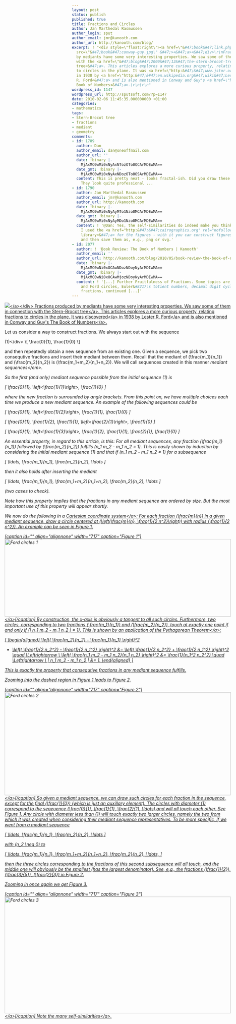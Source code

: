 ```yaml
---
layout: post
status: publish
published: true
title: Fractions and Circles
author: Jan Marthedal Rasmussen
author_login: sput
author_email: jmr@kanooth.com
author_url: http://kanooth.com/blog/
excerpt: ! "<div style=\"float:right\"><a href=\"&#47;book&#47;link.php?id=conway-guy\"><img
  src=\"&#47;book&#47;conway-guy.jpg\" &#47;><&#47;a><&#47;div>\r\nFractions produced
  by mediants have some very interesting properties. We saw some of them in connection
  with the <a href=\"&#47;blog&#47;2009&#47;12&#47;the-stern-brocot-tree-of-fractions.html\">Stern-Brocot
  tree<&#47;a>. This articles explores a more curious property, relating fractions
  to circles in the plane. It was <a href=\"http:&#47;&#47;www.jstor.org&#47;pss&#47;2302799\">discovered<&#47;a>
  in 1938 by <a href=\"http:&#47;&#47;en.wikipedia.org&#47;wiki&#47;Lester_R._Ford\">Lester
  R. Ford<&#47;a> and is also mentioned in Conway and Guy's <a href=\"http:&#47;&#47;books.google.com&#47;books?id=0--3rcO7dMYC&amp;printsec=frontcover&amp;source=gbs_ge_summary_r&amp;cad=0#v=onepage&amp;q&amp;f=false\">The
  Book of Numbers<&#47;a>.\r\n\r\n"
wordpress_id: 1147
wordpress_url: http://sputsoft.com/?p=1147
date: 2010-02-06 11:45:35.000000000 +01:00
categories:
- mathematics
tags:
- Stern-Brocot tree
- fractions
- mediant
- geometry
comments:
- id: 1789
  author: Dan
  author_email: dan@oneoffmail.com
  author_url: ''
  date: !binary |-
    MjAxMC0wMi0xNyAxNTozOTo0OCArMDEwMA==
  date_gmt: !binary |-
    MjAxMC0wMi0xNyAxNDozOTo0OSArMDEwMA==
  content: This is pretty neat - looks fractal-ish. Did you draw these graphics yourself?
    They look quite professional ...
- id: 1790
  author: Jan Marthedal Rasmussen
  author_email: jmr@kanooth.com
  author_url: http://kanooth.com
  date: !binary |-
    MjAxMC0wMi0xNyAyMTo1Nzo0MCArMDEwMA==
  date_gmt: !binary |-
    MjAxMC0wMi0xNyAyMDo1Nzo0MCArMDEwMA==
  content: ! '@Dan: Yes, the self-similarities do indeed make you think of fractals.
    I used the <a href="http:&#47;&#47;cairographics.org" rel="nofollow">cairo graphics
    library<&#47;a> for the figures - with it you can construct figures programatically
    and then save them as, e.g., png or svg.'
- id: 2077
  author: ! 'Book Review: The Book of Numbers | Kanooth'
  author_email: ''
  author_url: http://kanooth.com/blog/2010/05/book-review-the-book-of-numbers.html
  date: !binary |-
    MjAxMC0wNi0xOCAwNDozNDoyNyArMDIwMA==
  date_gmt: !binary |-
    MjAxMC0wNi0xOCAwMjozNDoyNyArMDIwMA==
  content: ! '[...] Further Fruitfulness of Fractions. Some topics are Farey fractions
    and Ford circles, Euler&#8217;s totient numbers, decimal digit cycles, Pythagorean
    fractions, continued [...]'
---
```

<div style="float:right"><a href="&#47;book&#47;link.php?id=conway-guy"><img src="&#47;book&#47;conway-guy.jpg" &#47;><&#47;a><&#47;div>
Fractions produced by mediants have some very interesting properties. We saw some of them in connection with the <a href="&#47;blog&#47;2009&#47;12&#47;the-stern-brocot-tree-of-fractions.html">Stern-Brocot tree<&#47;a>. This articles explores a more curious property, relating fractions to circles in the plane. It was <a href="http:&#47;&#47;www.jstor.org&#47;pss&#47;2302799">discovered<&#47;a> in 1938 by <a href="http:&#47;&#47;en.wikipedia.org&#47;wiki&#47;Lester_R._Ford">Lester R. Ford<&#47;a> and is also mentioned in Conway and Guy's <a href="http:&#47;&#47;books.google.com&#47;books?id=0--3rcO7dMYC&amp;printsec=frontcover&amp;source=gbs_ge_summary_r&amp;cad=0#v=onepage&amp;q&amp;f=false">The Book of Numbers<&#47;a>.

<a id="more"></a><a id="more-1147"></a>

Let us consider a way to construct fractions. We always start out with the sequence

<div style="float:right">(1)<&#47;div>
\[
\frac{0}{1}, \frac{1}{0}
\]

and then repeatedly obtain a new sequence from an existing one. Given a sequence, we pick two consequtive fractions and insert their mediant between them. Recall that the mediant of \(\frac{m_1}{n_1}\) and \(\frac{m_2}{n_2}\) is \(\frac{m_1+m_2}{n_1+n_2}\). We will call sequences created in this manner <em>mediant sequences<&#47;em>.

So the first (and only) mediant sequence possible from the initial sequence (1) is

\[
\frac{0}{1}, \left<\frac{1}{1}\right>, \frac{1}{0}
\]

where the new fraction is surrounded by angle brackets. From this point on, we have multiple choices each time we produce a new mediant sequence. An example of the following sequences could be

\[
\frac{0}{1}, \left<\frac{1}{2}\right>, \frac{1}{1}, \frac{1}{0}
\]

\[
\frac{0}{1}, \frac{1}{2}, \frac{1}{1}, \left<\frac{2}{1}\right>, \frac{1}{0}
\]

\[
\frac{0}{1}, \left<\frac{1}{3}\right>, \frac{1}{2}, \frac{1}{1}, \frac{2}{1}, \frac{1}{0}
\]

An essential property, in regard to this article, is this: For all mediant sequences, any fraction \(\frac{m_1}{n_1}\) followed by \(\frac{m_2}{n_2}\) fulfills \(n_1 m_2 - m_1 n_2 = 1\). This is easily shown by induction by considering the initial mediant sequence&nbsp;(1) and that if \(n_1 m_2 - m_1 n_2 = 1\) for a subsequence

\[
\ldots, \frac{m_1}{n_1}, \frac{m_2}{n_2}, \ldots
\]

then it also holds after inserting the mediant

\[
\ldots, \frac{m_1}{n_1}, \frac{m_1+m_2}{n_1+n_2}, \frac{m_2}{n_2}, \ldots
\]

(two cases to check).

Note how this property implies that the fractions in any mediant sequence are ordered by size. But the most important use of this property will appear shortly.

We now do the following in a <a href="http:&#47;&#47;en.wikipedia.org&#47;wiki&#47;Cartesian_coordinate_system">Cartesian coordinate system<&#47;a>: For each fraction \(\frac{m}{n}\) in a given mediant sequence, draw a circle centered at \(\left(\frac{m}{n}, \frac{1}{2 n^2}\right)\) with radius \(\frac{1}{2 n^2}\). An example can be seen in Figure&nbsp;1.

[caption id="" align="alignnone" width="717" caption="Figure 1"]<a href="http:&#47;&#47;www.flickr.com&#47;photos&#47;janmr&#47;6165990848&#47;" title="Ford circles 1 by janmarthedal, on Flickr"><img src="http:&#47;&#47;farm7.static.flickr.com&#47;6159&#47;6165990848_af3f0c46ff_b.jpg" width="717" height="246" alt="Ford circles 1"><&#47;a>[&#47;caption]
By construction, the x-axis is obviously a tangent to all such circles. Furthermore, two circles, corresponding to two fractions \(\frac{m_1}{n_1}\) and \(\frac{m_2}{n_2}\), touch at exactly one point if and only if \(| n_1 m_2 - m_1 n_2 | = 1\). This is shown by an application of the <a href="http:&#47;&#47;en.wikipedia.org&#47;wiki&#47;Pythagorean_theorem">Pythagorean Theorem<&#47;a>:

\[
\begin{aligned}
\left( \frac{m_2}{n_2} - \frac{m_1}{n_1} \right)^2
+ \left( \frac{1}{2 n_2^2} - \frac{1}{2 n_1^2} \right)^2
&= \left( \frac{1}{2 n_2^2} + \frac{1}{2 n_1^2} \right)^2 \quad \Leftrightarrow \\
\left( \frac{n_1 m_2 - m_1 n_2}{n_1 n_2} \right)^2 &= \frac{1}{n_1^2 n_2^2} \quad \Leftrightarrow \\
| n_1 m_2 - m_1 n_2 | &= 1.
\end{aligned}
\]

This is exactly the property that consequtive fractions in any mediant sequence fulfills.

Zooming into the dashed region in Figure&nbsp;1 leads to Figure&nbsp;2.

[caption id="" align="alignnone" width="717" caption="Figure 2"]<a href="http:&#47;&#47;www.flickr.com&#47;photos&#47;janmr&#47;6165990776&#47;" title="Ford circles 2 by janmarthedal, on Flickr"><img src="http:&#47;&#47;farm7.static.flickr.com&#47;6158&#47;6165990776_159b93645e_b.jpg" width="717" height="327" alt="Ford circles 2"><&#47;a>[&#47;caption]
So given a mediant sequence, we can draw such circles for each fraction in the sequence, except for the final \(\frac{1}{0}\) (which is just an auxillary element). The circles with diameter \(1\) correspond to the seqeuence \(\frac{0}{1}, \frac{1}{1}, \frac{2}{1}, \ldots\) and will all touch each other. See Figure&nbsp;1. Any circle with diameter less than \(1\) will touch exactly two larger circles, namely the two from which it was created when considering their mediant sequence representatives. To be more specific, if we went from a mediant sequence

\[
\ldots, \frac{m_1}{n_1}, \frac{m_2}{n_2}, \ldots
\]

with \(n_2 \neq 0\) to

\[
\ldots, \frac{m_1}{n_1}, \frac{m_1+m_2}{n_1+n_2}, \frac{m_2}{n_2}, \ldots,
\]

then the three circles corresponding to the fractions of this second subsequence will all touch, and the middle one will obviously be the smallest (has the largest denominator). See, e.g., the fractions \(\frac{1}{2}\), \(\frac{3}{5}\), \(\frac{2}{3}\) in Figure&nbsp;2.

Zooming in once again we get Figure&nbsp;3.

[caption id="" align="alignnone" width="717" caption="Figure 3"]<a href="http:&#47;&#47;www.flickr.com&#47;photos&#47;janmr&#47;6165990684&#47;" title="Ford circles 3 by janmarthedal, on Flickr"><img src="http:&#47;&#47;farm7.static.flickr.com&#47;6168&#47;6165990684_7b6d00267f_b.jpg" width="717" height="370" alt="Ford circles 3"><&#47;a>[&#47;caption]
Note the many <a href="http:&#47;&#47;en.wikipedia.org&#47;wiki&#47;Self-similarity">self-similarities<&#47;a>.
